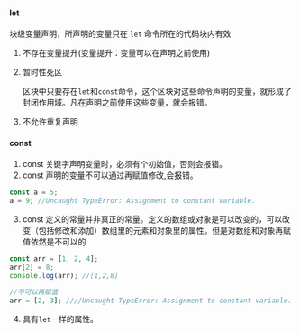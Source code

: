 #### let

块级变量声明，所声明的变量只在 `let` 命令所在的代码块内有效

1. 不存在变量提升(变量提升：变量可以在声明之前使用)

2. 暂时性死区

   区块中只要存在`let`和`const`命令，这个区块对这些命令声明的变量，就形成了封闭作用域。凡在声明之前使用这些变量，就会报错。

3. 不允许重复声明

#### const

1. const 关键字声明变量时，必须有个初始值，否则会报错。
2. const 声明的变量不可以通过再赋值修改,会报错。

```javascript
const a = 5;
a = 9; //Uncaught TypeError: Assignment to constant variable.
```

3. const 定义的常量并非真正的常量。定义的数组或对象是可以改变的，可以改变（包括修改和添加）数组里的元素和对象里的属性。但是对数组和对象再赋值依然是不可以的

```javascript
const arr = [1, 2, 4];
arr[2] = 8;
console.log(arr); //[1,2,8]

//不可以再赋值
arr = [2, 3]; ////Uncaught TypeError: Assignment to constant variable.
```

4. 具有`let`一样的属性。
